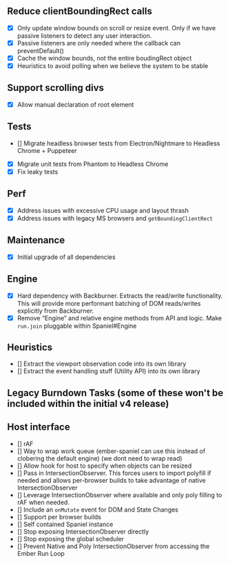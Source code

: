 ## Reduce clientBoundingRect calls
  - [x] Only update window bounds on scroll or resize event. Only if we have passive listeners to detect any user interaction.
  - [x] Passive listeners are only needed where the callback can preventDefault()
  - [x] Cache the window bounds, not the entire boudingRect object
  - [x] Heuristics to avoid polling when we believe the system to be stable

## Support scrolling divs
  - [x] Allow manual declaration of root element

## Tests
  - [] Migrate headless browser tests from Electron/Nightmare to Headless Chrome + Puppeteer
  - [x] Migrate unit tests from Phantom to Headless Chrome
  - [x] Fix leaky tests

## Perf
  - [x] Address issues with excessive CPU usage and layout thrash
  - [x] Address issues with legacy MS browsers and `getBoundingClientRect`

## Maintenance 
  - [x] Initial upgrade of all dependencies

## Engine
  - [x] Hard dependency with Backburner. Extracts the read/write functionality. This will provide more performant batching of DOM reads/writes explicitly from Backburner.
  - [x] Remove “Engine” and relative engine methods from API and logic. Make `run.join` pluggable within Spaniel#Engine

## Heuristics
  - [] Extract the viewport observation code into its own library
  - [] Extract the event handling stuff (Utility API) into its own library

## Legacy Burndown Tasks (some of these won't be included within the initial v4 release)
## Host interface
  - [] rAF
  - [] Way to wrap work queue (ember-spaniel can use this instead of clobering the default engine) (we dont need to wrap read)
  - [] Allow hook for host to specify when objects can be resized
  - [] Pass in IntersectionObserver. This forces users to import polyfill if needed and allows per-browser builds to take advantage of native IntersectionObserver
  - [] Leverage IntersectionObserver where available and only poly filling to rAF when needed.
  - [] Include an `onMutate` event for DOM and State Changes
  - [] Support per browser builds
  - [] Self contained Spaniel instance
  - [] Stop exposing IntersectionObserver directly
  - [] Stop exposing the global scheduler
  - [] Prevent Native and Poly IntersectionObserver from accessing the Ember Run Loop
